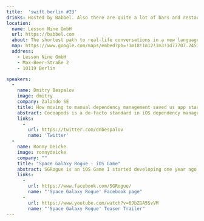 ```yaml
---
title:  'swift.berlin #23'
drinks: Hosted by Babbel. Also there are quite a lot of bars and restaurants around the place.
location:
  name: Lesson Nine GmbH
  url: https://babbel.com
  about: The shortest path to real-life conversations in a new language
  map: https://www.google.com/maps/embed?pb=!1m18!1m12!1m3!1d77707.2451293699!2d13.28521336927898!3d52.50897922532759!2m3!1f0!2f0!3f0!3m2!1i1024!2i768!4f13.1!3m3!1m2!1s0x47a85027c65a2473%3A0x590ad3217467599e!2sLesson+Nine+GmbH!5e0!3m2!1sde!2sde!4v1484492628766
  address:
    - Lesson Nine GmbH
    - Max-Beer-Straße 2
    - 10119 Berlin

speakers:
  -
    name: Dmitry Bespalov
    image: dmitry
    company: Zalando SE
    title: How moving to manual dependency management saved us app startup and build time.
    abstract: Cocoapods is a de-facto standard in iOS dependency management. Nevertheless, with complex project structure it becomes hard to maintain. I'll tell you a story of transitioning our project from Cocoapods to manual dependency management, which improved our project structure, build time and app startup time.
    links:
      -
        url: https://twitter.com/dnbespalov
        name: 'Twitter'
  -
    name: Ronny Deicke
    image: ronnydeicke
    company: ""
    title: "Space Galaxy Rogue - iOS Game"
    abstract: SGRogue is an iOS Game I started developing one year ago and it's finally in the Beta Test phase. I want to present the latest build and also want to share some things which helped me developing the game.
    links:
      -
        url: https://www.facebook.com/SGRogue/
        name: "'Space Galaxy Rogue' Facebook page"
      -
        url: https://www.youtube.com/watch?v=6JbZGA5SvVM
        name: "'Space Galaxy Rogue' Teaser Trailer"
---
```

